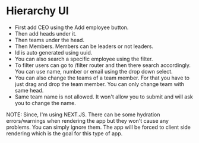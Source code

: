 # Hierarchy UI

- First add CEO using the Add employee button.
- Then add heads under it.
- Then teams under the head.
- Then Members. Members can be leaders or not leaders.
- Id is auto generated using uuid.
- You can also search a specific employee using the filter.
- To filter users can go to /filter router and then there search accordingly. You can use name, number or email using the drop down select.
- You can also change the teams of a team member. For that you have to just drag and drop the team member. You can only change team with same head.
- Same team name is not allowed. It won't allow you to submit and will ask you to change the name.

NOTE: Since, I'm using NEXT.JS. There can be some hydration errors/warnings when rendering the app but they won't cause any problems. You can simply ignore them. The app will be forced to client side rendering which is the goal for this type of app.
